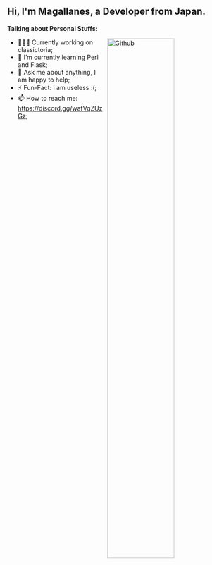 <!-- Your title -->
## Hi, I'm Magallanes, a Developer from Japan.

<!-- Talking about you -->
**Talking about Personal Stuffs:**

<!-- Any image aligned to the right. Beware the width -->
<img width="55%" align="right" alt="Github" src="https://raw.githubusercontent.com/onimur/.github/master/.resources/git-header.svg" />

- 👨🏽‍💻 Currently working on classictoria;
- 🌱 I’m currently learning Perl and Flask; 
- 💬 Ask me about anything, I am happy to help;
- ⚡️ Fun-Fact: i am useless :(;
- 📫 How to reach me: https://discord.gg/wafVqZUzGz;
